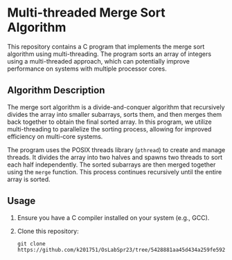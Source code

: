 # Multi-threaded Merge Sort Algorithm

This repository contains a C program that implements the merge sort algorithm using multi-threading. The program sorts an array of integers using a multi-threaded approach, which can potentially improve performance on systems with multiple processor cores.

## Algorithm Description

The merge sort algorithm is a divide-and-conquer algorithm that recursively divides the array into smaller subarrays, sorts them, and then merges them back together to obtain the final sorted array. In this program, we utilize multi-threading to parallelize the sorting process, allowing for improved efficiency on multi-core systems.

The program uses the POSIX threads library (`pthread`) to create and manage threads. It divides the array into two halves and spawns two threads to sort each half independently. The sorted subarrays are then merged together using the `merge` function. This process continues recursively until the entire array is sorted.

## Usage

1. Ensure you have a C compiler installed on your system (e.g., GCC).

2. Clone this repository:

   ```shell
   git clone https://github.com/k201751/OsLabSpr23/tree/5428881aa45d434a259fe59215eea9489e7a10a3/lab8

